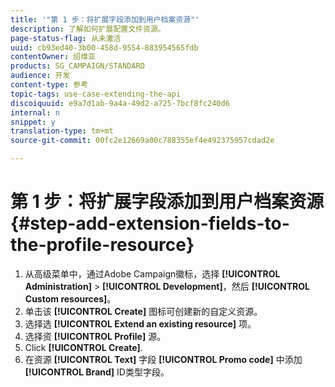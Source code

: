 ```yaml
---
title: '"第 1 步：将扩展字段添加到用户档案资源"'
description: 了解如何扩展配置文件资源。
page-status-flag: 从未激活
uuid: cb93ed40-3b00-458d-9554-883954565fdb
contentOwner: 绍维亚
products: SG_CAMPAIGN/STANDARD
audience: 开发
content-type: 参考
topic-tags: use-case-extending-the-api
discoiquuid: e9a7d1ab-9a4a-49d2-a725-7bcf8fc240d6
internal: n
snippet: y
translation-type: tm+mt
source-git-commit: 00fc2e12669a00c788355ef4e492375957cdad2e

---
```



# 第 1 步：将扩展字段添加到用户档案资源{#step-add-extension-fields-to-the-profile-resource}

1. 从高级菜单中，通过Adobe Campaign徽标，选择 **[!UICONTROL Administration]** &gt; **[!UICONTROL Development]**，然后 **[!UICONTROL Custom resources]**。
1. 单击该 **[!UICONTROL Create]** 图标可创建新的自定义资源。
1. 选择选 **[!UICONTROL Extend an existing resource]** 项。
1. 选择资 **[!UICONTROL Profile]** 源。
1. Click **[!UICONTROL Create]**.
1. 在资源 **[!UICONTROL Text]** 字段 **[!UICONTROL Promo code]** 中添加 **[!UICONTROL Brand]** ID类型字段。

